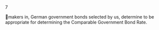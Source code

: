 7

makers in, German government bonds selected by us, determine to be appropriate for determining the Comparable
Government Bond Rate.